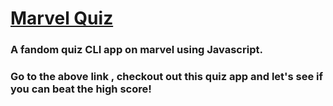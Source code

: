 # [Marvel Quiz](https://replit.com/@tamalkundu2021/marvel-quiz?embed=1&output=1)

### A fandom quiz CLI app on marvel using Javascript.
 
### Go to the above link , checkout out this quiz app and let's see if you can beat the high score!
